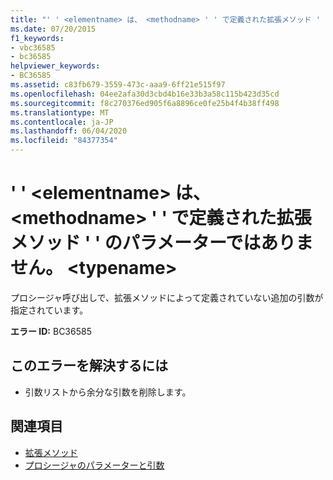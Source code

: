 ```yaml
---
title: "' ' <elementname> は、 <methodname> ' ' で定義された拡張メソッド ' ' のパラメーターではありません。 <typename>"
ms.date: 07/20/2015
f1_keywords:
- vbc36585
- bc36585
helpviewer_keywords:
- BC36585
ms.assetid: c83fb679-3559-473c-aaa9-6ff21e515f97
ms.openlocfilehash: 04ee2afa30d3cbd4b16e33b3a58c115b423d35cd
ms.sourcegitcommit: f8c270376ed905f6a8896ce0fe25b4f4b38ff498
ms.translationtype: MT
ms.contentlocale: ja-JP
ms.lasthandoff: 06/04/2020
ms.locfileid: "84377354"
---
```

# <a name="elementname-is-not-a-parameter-of-extension-method-methodname-defined-in-typename"></a>' ' \<elementname> は、 \<methodname> ' ' で定義された拡張メソッド ' ' のパラメーターではありません。 \<typename>
プロシージャ呼び出しで、拡張メソッドによって定義されていない追加の引数が指定されています。  
  
 **エラー ID:** BC36585  
  
## <a name="to-correct-this-error"></a>このエラーを解決するには  
  
- 引数リストから余分な引数を削除します。  
  
## <a name="see-also"></a>関連項目

- [拡張メソッド](../programming-guide/language-features/procedures/extension-methods.md)
- [プロシージャのパラメーターと引数](../programming-guide/language-features/procedures/procedure-parameters-and-arguments.md)
